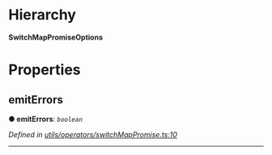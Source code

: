 

# Hierarchy

**SwitchMapPromiseOptions**

# Properties

<a id="emiterrors"></a>

##  emitErrors

**● emitErrors**: *`boolean`*

*Defined in [utils/operators/switchMapPromise.ts:10](https://github.com/paritytech/js-libs/blob/e18d839/packages/light.js/src/utils/operators/switchMapPromise.ts#L10)*

___

